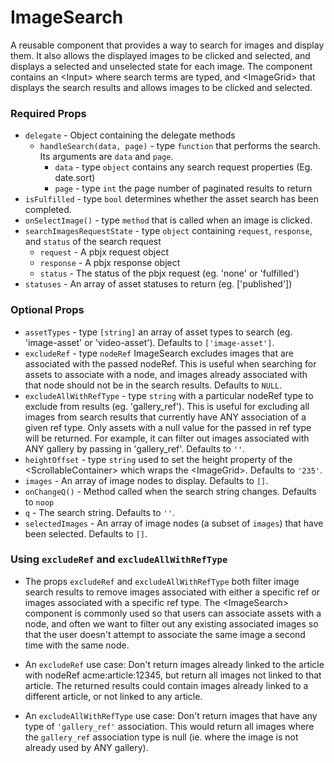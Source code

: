 # ImageSearch
A reusable component that provides a way to search for images and display
them.  It also allows the displayed images to be clicked and selected, and
displays a selected and unselected state for each image.  The component
contains an \<Input> where search terms are typed, and \<ImageGrid>
that displays the search results and allows images to be clicked and selected.

### Required Props
+ `delegate` - Object containing the delegate methods
  + `handleSearch(data, page)` - type `function` that performs the search.
  Its arguments are `data` and `page`.
    + `data` - type `object` contains any search request properties (Eg. date.sort)
    + `page` - type `int` the page number of paginated results to return
+ `isFulfilled` - type `bool` determines whether the asset search 
has been completed.
+ `onSelectImage()` - type `method` that is called when an image is clicked.
+ `searchImagesRequestState` - type `object` containing `request`,
`response`, and `status` of the search request
  + `request` - A pbjx request object
  + `response` - A pbjx response object
  + `status` - The status of the pbjx request (eg. 'none' or 'fulfilled')
+ `statuses` - An array of asset statuses to return (eg. ['published'])

### Optional Props
+ `assetTypes` - type `[string]` an array of asset types to search (eg. 
'image-asset' or 'video-asset').  Defaults to `['image-asset']`.
+ `excludeRef` - type `nodeRef` ImageSearch excludes images
that are associated with the passed nodeRef. This is useful when searching
for assets to associate with a node, and images already associated with
that node should not be in the search results. Defaults to `NULL`.
+ `excludeAllWithRefType` - type `string` with a particular
nodeRef type to exclude from results (eg. 'gallery_ref').  This
is useful for excluding all images from search results that currently
have ANY association of a given ref type.  Only assets
with a null value for the passed in ref type will be returned.  For example,
it can filter out images associated with ANY gallery by passing in 'gallery_ref'.
Defaults to `''`.
+ `heightOffset` - type `string` used to set the height property of
the \<ScrollableContainer> which wraps the \<ImageGrid>. Defaults to `'235'`.
+ `images` - An array of image nodes to display.  Defaults to `[]`.
+ `onChangeQ()` - Method called when the search string changes.  Defaults to `noop`
+ `q` - The search string.  Defaults to `''`.
+ `selectedImages` - An array of image nodes (a subset of `images`) that 
have been selected.  Defaults to `[]`.

### Using `excludeRef` and `excludeAllWithRefType`
+ The props `excludeRef` and `excludeAllWithRefType` both filter image
search results to remove images associated with either a specific ref or images
associated with a specific ref type.  The \<ImageSearch> component is commonly
used so that users can associate assets with a node, and often we want to
filter out any existing associated images so that the user doesn't attempt to
associate the same image a second time with the same node.

+ An `excludeRef` use case:
Don't return images already linked to the article with nodeRef acme:article:12345,
but return all images not linked to that article.  The returned results could contain
images already linked to a different article, or not linked to any article.

+ An `excludeAllWithRefType` use case:
Don't return images that have any type of `'gallery_ref'` association.  This would
return all images where the `gallery_ref` association type is null (ie. where the
image is not already used by ANY gallery).

